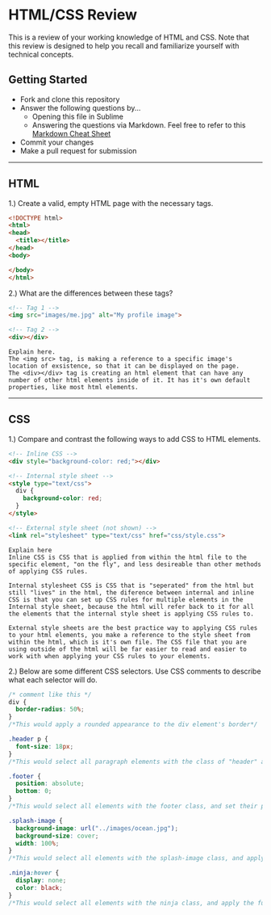 # HTML/CSS Review

This is a review of your working knowledge of HTML and CSS. Note that this review is designed to help you recall and familiarize yourself with technical concepts.

## Getting Started

* Fork and clone this repository
* Answer the following questions by...
  * Opening this file in Sublime
  * Answering the questions via Markdown. Feel free to refer to this [Markdown Cheat Sheet](https://github.com/adam-p/markdown-here/wiki/Markdown-Cheatsheet)
* Commit your changes
* Make a pull request for submission

---

## HTML

1.) Create a valid, empty HTML page with the necessary tags.

```html
<!DOCTYPE html>
<html>
<head>
  <title></title>
</head>
<body>

</body>
</html>
```

2.) What are the differences between these tags?

```html
<!-- Tag 1 -->
<img src="images/me.jpg" alt="My profile image">

<!-- Tag 2 -->
<div></div>
```

```
Explain here.
The <img src> tag, is making a reference to a specific image's location of exsistence, so that it can be displayed on the page.
The <div></div> tag is creating an html element that can have any number of other html elements inside of it. It has it's own default properties, like most html elements. 
```

---

## CSS

1.) Compare and contrast the following ways to add CSS to HTML elements.

```html
<!-- Inline CSS -->
<div style="background-color: red;"></div>

<!-- Internal style sheet -->
<style type="text/css">
  div {
    background-color: red;
  }
</style>

<!-- External style sheet (not shown) -->
<link rel="stylesheet" type="text/css" href="css/style.css">
```

```
Explain here
Inline CSS is CSS that is applied from within the html file to the specific element, "on the fly", and less desireable than other methods of applying CSS rules.

Internal stylesheet CSS is CSS that is "seperated" from the html but still "lives" in the html, the diference between internal and inline CSS is that you can set up CSS rules for multiple elements in the Internal style sheet, because the html will refer back to it for all the elements that the internal style sheet is applying CSS rules to.

External style sheets are the best practice way to applying CSS rules to your html elements, you make a reference to the style sheet from within the html, which is it's own file. The CSS file that you are using outside of the html will be far easier to read and easier to work with when applying your CSS rules to your elements.
```

2.) Below are some different CSS selectors. Use CSS comments to describe what each selector will do.

```css
/* comment like this */
div {
  border-radius: 50%;
}
/*This would apply a rounded appearance to the div element's border*/

.header p {
  font-size: 18px;
}
/*This would select all paragraph elements with the class of "header" and give them a font size of 18px*/

.footer {
  position: absolute;
  bottom: 0;
}
/*This would select all elements with the footer class, and set their position to be absolute or "exact", and the bottom: 0 would give them the exact parameter that would make the position: absolute have a reference for where it should be*/

.splash-image {
  background-image: url("../images/ocean.jpg");
  background-size: cover;
  width: 100%;
}
/*This would select all elements with the splash-image class, and apply a background image to them, the "cover" property tells the image to "stretch to fit" the entire element that the image is applied to, and the width being set to 100%, tells the element to always have a width that is equal to 100% the width of it's parent element*/

.ninja:hover {
  display: none;
  color: black;
}
/*This would select all elements with the ninja class, and apply the functionality to them of detecting when a mouse cursor is hovering over the top of them, and based on that condition being met, would give them a display of none, which makes that specific element "dissapear", and at the same time apply a color of black to elements that accept that CSS rule */
```

